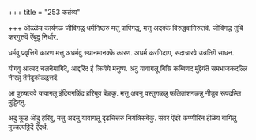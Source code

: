 +++
title = "253 कर्तव्य"

+++
ऒळ्ळॆय कार्यगळ जीविगळु धर्मनिष्ठरु मत्तु पापिगळु, मत्तु अदक्कॆ विरुद्धवागिरुत्तवॆ. जीविगळु तुंबि करगुत्तवॆ ऎंबुदु निर्धार.

धर्मवु प्रवृत्तिगॆ कारण मत्तु अधर्मवु स्थानमानक्कॆ कारण. अधर्म करगिदाग, सदाचारवे उन्नतिगॆ साधन.

योगवु आत्मद चलनॆयागिदॆ, आद्दरिंद ई क्रियॆये मनुष्य. अदु यावागलू बिसि कब्बिणद मुद्दॆयंतॆ समभाजकदल्लि नीरन्नु तॆगॆदुकॊळ्ळुत्तदॆ.

आ पुरुषत्ववे यावागलू इंद्रियगळिंद हरियुव बॆळकु. मत्तु अवनु वस्तुगळन्नु फलितांशगळन्नु नीडुव रूपदल्लि मुट्टिदनु.

अदु कूड ऒंदु हरिवु, मत्तु अदन्नु यावागलू दृढचित्तरु नियंत्रिसबेकु. संवर ऎंदरॆ कण्णीरिन हॊळॆय बागिलु मुच्चल्पट्टिदॆ ऎंदर्थ.


